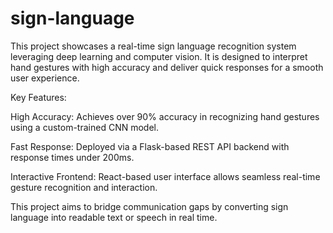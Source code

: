 # sign-language

This project showcases a real-time sign language recognition system leveraging deep learning and computer vision. It is designed to interpret hand gestures with high accuracy and deliver quick responses for a smooth user experience.

Key Features:

 High Accuracy: Achieves over 90% accuracy in recognizing hand gestures using a custom-trained CNN model.

 Fast Response: Deployed via a Flask-based REST API backend with response times under 200ms.

 Interactive Frontend: React-based user interface allows seamless real-time gesture recognition and interaction.

This project aims to bridge communication gaps by converting sign language into readable text or speech in real time.
